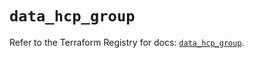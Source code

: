 # `data_hcp_group`

Refer to the Terraform Registry for docs: [`data_hcp_group`](https://registry.terraform.io/providers/hashicorp/hcp/0.86.0/docs/data-sources/group).
